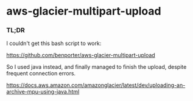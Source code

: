 # aws-glacier-multipart-upload

### TL;DR

I couldn't get this bash script to work:

https://github.com/benporter/aws-glacier-multipart-upload

So I used java instead, and finally managed to finish the upload, despite frequent connection errors.

https://docs.aws.amazon.com/amazonglacier/latest/dev/uploading-an-archive-mpu-using-java.html
